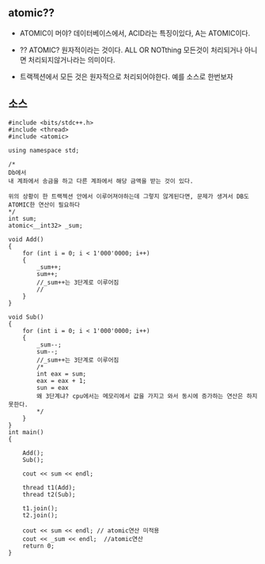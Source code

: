 ## atomic??

- ATOMIC이 머야? 데이터베이스에서, ACID라는 특징이있다, A는 ATOMIC이다. 

- ?? ATOMIC? 원자적이라는 것이다. ALL OR NOTthing 모든것이 처리되거나 아니면 처리되지않거나라는 의미이다.

- 트랙젝션에서 모든 것은 원자적으로 처리되어야한다.  예를 소스로 한번보자 


## 소스
````
#include <bits/stdc++.h>
#include <thread>
#include <atomic>

using namespace std;

/*
Db에서 
내 계좌에서 송금을 하고 다른 계좌에서 해당 금액을 받는 것이 있다.

위의 상황이 한 트랙젝션 안에서 이루어져야하는데 그렇지 않게된다면, 문제가 생겨서 DB도 ATOMIC한 연산이 필요하다 
*/
int sum;
atomic<__int32> _sum;

void Add()
{
	for (int i = 0; i < 1'000'0000; i++)
	{
		_sum++;
		sum++;
		//_sum++는 3단계로 이루어짐
		//
	}
}

void Sub()
{
	for (int i = 0; i < 1'000'0000; i++)
	{
		_sum--;
		sum--;
		//_sum++는 3단계로 이루어짐
		/*
        int eax = sum;
        eax = eax + 1;
        sun = eax
        왜 3단계냐? cpu에서는 메모리에서 값을 가지고 와서 동시에 증가하는 연산은 하지 못한다. 
        */
	}
}
int main()
{

	Add();
	Sub();

	cout << sum << endl;

	thread t1(Add);
	thread t2(Sub);

	t1.join();
	t2.join();

	cout << sum << endl; // atomic연산 미적용
	cout << _sum << endl;  //atomic연산
	return 0;
}
````